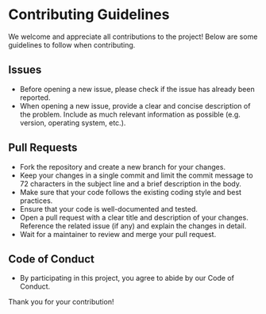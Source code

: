 # Contributing Guidelines
We welcome and appreciate all contributions to the project! Below are some guidelines to follow when contributing.

## Issues
- Before opening a new issue, please check if the issue has already been reported.
- When opening a new issue, provide a clear and concise description of the problem. Include as much relevant information as possible (e.g. version, operating system, etc.).
## Pull Requests
- Fork the repository and create a new branch for your changes.
- Keep your changes in a single commit and limit the commit message to 72 characters in the subject line and a brief description in the body.
- Make sure that your code follows the existing coding style and best practices.
- Ensure that your code is well-documented and tested.
- Open a pull request with a clear title and description of your changes. Reference the related issue (if any) and explain the changes in detail.
- Wait for a maintainer to review and merge your pull request.
## Code of Conduct
- By participating in this project, you agree to abide by our Code of Conduct.

Thank you for your contribution!
